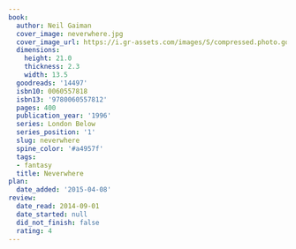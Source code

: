 ```yaml
---
book:
  author: Neil Gaiman
  cover_image: neverwhere.jpg
  cover_image_url: https://i.gr-assets.com/images/S/compressed.photo.goodreads.com/books/1348747943l/14497._SX98_.jpg
  dimensions:
    height: 21.0
    thickness: 2.3
    width: 13.5
  goodreads: '14497'
  isbn10: 0060557818
  isbn13: '9780060557812'
  pages: 400
  publication_year: '1996'
  series: London Below
  series_position: '1'
  slug: neverwhere
  spine_color: '#a4957f'
  tags:
  - fantasy
  title: Neverwhere
plan:
  date_added: '2015-04-08'
review:
  date_read: 2014-09-01
  date_started: null
  did_not_finish: false
  rating: 4
---
```

